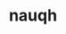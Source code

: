 ---
title: nauqh
github: https://github.com/nauqh
mode: light
transition: 1s
score: 89.4
archetype:
- Code
- Little Bit of Everything
---